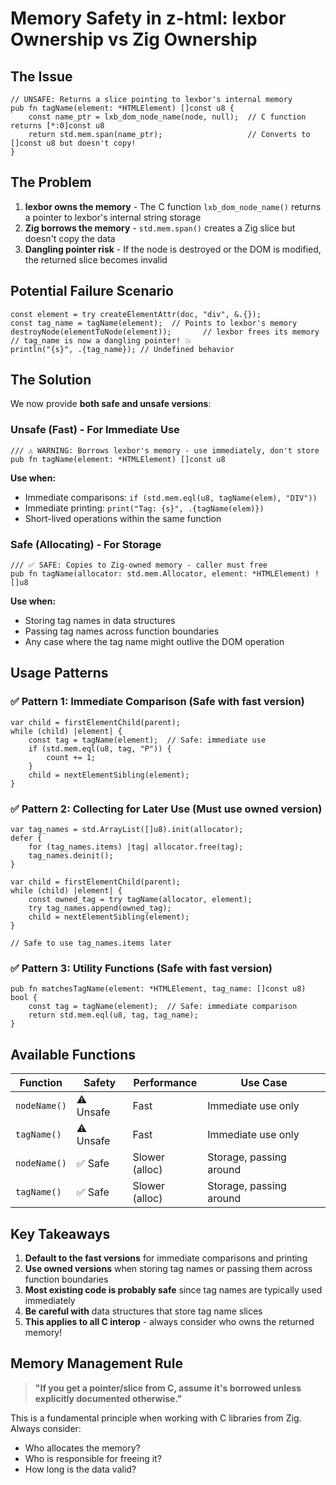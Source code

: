 # Memory Safety in z-html: lexbor Ownership vs Zig Ownership

## The Issue

```zig
// UNSAFE: Returns a slice pointing to lexbor's internal memory
pub fn tagName(element: *HTMLElement) []const u8 {
    const name_ptr = lxb_dom_node_name(node, null);  // C function returns [*:0]const u8
    return std.mem.span(name_ptr);                   // Converts to []const u8 but doesn't copy!
}
```

## The Problem

1. **lexbor owns the memory** - The C function `lxb_dom_node_name()` returns a pointer to lexbor's internal string storage
2. **Zig borrows the memory** - `std.mem.span()` creates a Zig slice but doesn't copy the data
3. **Dangling pointer risk** - If the node is destroyed or the DOM is modified, the returned slice becomes invalid

## Potential Failure Scenario

```zig
const element = try createElementAttr(doc, "div", &.{});
const tag_name = tagName(element);  // Points to lexbor's memory
destroyNode(elementToNode(element));       // lexbor frees its memory
// tag_name is now a dangling pointer! 💥
println("{s}", .{tag_name}); // Undefined behavior
```

## The Solution

We now provide **both safe and unsafe versions**:

### Unsafe (Fast) - For Immediate Use

```zig
/// ⚠️ WARNING: Borrows lexbor's memory - use immediately, don't store
pub fn tagName(element: *HTMLElement) []const u8
```

**Use when:**

- Immediate comparisons: `if (std.mem.eql(u8, tagName(elem), "DIV"))`
- Immediate printing: `print("Tag: {s}", .{tagName(elem)})`
- Short-lived operations within the same function

### Safe (Allocating) - For Storage

```zig
/// ✅ SAFE: Copies to Zig-owned memory - caller must free
pub fn tagName(allocator: std.mem.Allocator, element: *HTMLElement) ![]u8
```

**Use when:**

- Storing tag names in data structures
- Passing tag names across function boundaries
- Any case where the tag name might outlive the DOM operation

## Usage Patterns

### ✅ Pattern 1: Immediate Comparison (Safe with fast version)

```zig
var child = firstElementChild(parent);
while (child) |element| {
    const tag = tagName(element);  // Safe: immediate use
    if (std.mem.eql(u8, tag, "P")) {
        count += 1;
    }
    child = nextElementSibling(element);
}
```

### ✅ Pattern 2: Collecting for Later Use (Must use owned version)

```zig
var tag_names = std.ArrayList([]u8).init(allocator);
defer {
    for (tag_names.items) |tag| allocator.free(tag);
    tag_names.deinit();
}

var child = firstElementChild(parent);
while (child) |element| {
    const owned_tag = try tagName(allocator, element);
    try tag_names.append(owned_tag);
    child = nextElementSibling(element);
}

// Safe to use tag_names.items later
```

### ✅ Pattern 3: Utility Functions (Safe with fast version)

```zig
pub fn matchesTagName(element: *HTMLElement, tag_name: []const u8) bool {
    const tag = tagName(element);  // Safe: immediate comparison
    return std.mem.eql(u8, tag, tag_name);
}
```

## Available Functions

| Function | Safety | Performance | Use Case |
|----------|--------|-------------|----------|
| `nodeName()` | ⚠️ Unsafe | Fast | Immediate use only |
| `tagName()` | ⚠️ Unsafe | Fast | Immediate use only |
| `nodeName()` | ✅ Safe | Slower (alloc) | Storage, passing around |
| `tagName()` | ✅ Safe | Slower (alloc) | Storage, passing around |

## Key Takeaways

1. **Default to the fast versions** for immediate comparisons and printing
2. **Use owned versions** when storing tag names or passing them across function boundaries  
3. **Most existing code is probably safe** since tag names are typically used immediately
4. **Be careful with** data structures that store tag name slices
5. **This applies to all C interop** - always consider who owns the returned memory!

## Memory Management Rule

> **"If you get a pointer/slice from C, assume it's borrowed unless explicitly documented otherwise."**

This is a fundamental principle when working with C libraries from Zig. Always consider:

- Who allocates the memory?
- Who is responsible for freeing it?
- How long is the data valid?
